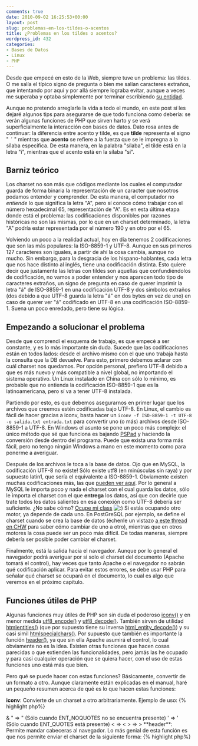 ```yaml
---
comments: true
date: 2010-09-02 16:25:53+00:00
layout: post
slug: problemas-en-los-tildes-o-acentos
title: ¿Problemas en los tildes o acentos?
wordpress_id: 432
categories:
- Bases de Datos
- Linux
- PHP
---
```


Desde que empecé en esto de la Web, siempre tuve un problema: las  tildes. O me salía el típico signo de pregunta o bien me salían  caracteres extraños, que intentando por aquí y por allá siempre lograba  evitar, aunque a veces me superaba y optaba simplemente por terminar  escribiendo [su entidad](http://www.w3schools.com/tags/ref_entities.asp).

Aunque no pretendo arreglarle la vida a todo el mundo, en este post  sí les dejaré algunos tips para asegurarse de que todo funciona como  debería: se verán algunas funciones de PHP que sirven harto y se verá  superficialmente la interacción con bases de datos.
Dato rosa antes de continuar: la diferencia entre acento y tilde, es que **tilde** representa el signo " `´` " mientras que **acento** se refiere a la fuerza que se le impregna a la sílaba específica. De esta manera, en la  palabra "sílaba", el tilde está en la letra "i", mientras que el acento  está en la sílaba "sí".
<!-- more -->


## Barniz teórico


Los charset no son más que códigos mediante los cuales el computador guarda de forma binaria la representación de un caracter que nosotros  podamos entender y comprender.
De esta manera, el computador no _entiende_ lo que significa la letra "A", pero sí conoce cómo trabajar con el número hexadecimal 65, representación de "A".
Es en esta última etapa donde está el problema: las codificaciones  disponibles por razones históricas no son las mismas, por lo que en un  charset determinado, la letra "A" podría estar representada por el  número 190 y en otro por el 65.

Volviendo un poco a la realidad actual, hoy en día tenemos 2 codificaciones que son las más populares: la ISO-8859-1 y UTF-8. Aunque  en sus primeros 127 caracteres son iguales, a partir de ahí la cosa cambia, aunque no mucho.
Sin embargo, para la desgracia de los hispano-hablantes, cada letra que nos hace distinto al inglés, tiene una codificación distinta. Esto  quiere decir que justamente las letras con tildes son aquellas que  confundiéndolos de codificación, no vamos a poder entender y nos  aparecen todo tipo de caracteres extraños, un signo de pregunta en caso  de querer imprimir la letra "á" de ISO-8859-1 en una codificación UTF-8 y dos símbolos extraños (dos debido a que UTF-8 guarda la letra "á" en  dos bytes en vez de uno) en caso de querer ver "á" codificado en UTF-8  en una codificación ISO-8859-1. Suena un poco enredado, pero tiene su  lógica.


## Empezando a solucionar el problema


Desde que comprendí el esquema de trabajo, es que empecé a ser  constante, y es lo más importante sin duda. Sucede que las  codificaciones están en todos lados: desde el archivo mismo con el que  uno trabaja hasta la consulta que la DB devuelve.
Para esto, primero debemos aclarar con cuál charset nos quedamos. Por  opción personal, prefiero UTF-8 debido a que es más nuevo y más compatible a nivel global, no importando el sistema operativo. Un Linux  instalado en China con sólo lo mínimo, es probable que no entienda la  codificación ISO-8859-1 que es la latinoamericana, pero sí va a tener UTF-8 instalada.

Partiendo por esto, es que debemos asegurarnos en primer lugar que los archivos que creemos estén codificadas bajo UTF-8. En Linux, el  cambio es fácil de hacer gracias a iconv, basta hacer un
`iconv -f ISO-8859-1 -t UTF-8 -o salida.txt entrada.txt`
para convertir uno (o más) archivos desde ISO-8859-1 a UTF-8. En Windows el asunto se pone un poco más complejo: el único método que sé que  funciona es bajando [PSPad](http://www.pspad.com/es/) y haciendo la conversión desde dentro del programa. Puede que exista una  forma más fácil, pero no tengo ningún Windows a mano en este momento como para ponerme a averiguar.

Después de los archivos le toca a la base de datos. Ojo que en MySQL, la codificación UTF-8 no existe! Sólo existe utf8 (en minúsculas sin  raya) y por supuesto latin1, que sería el equivalente a ISO-8859-1. Obviamente existen muchas codificaciones más, las que [pueden ver aquí](http://dev.mysql.com/doc/refman/5.1/en/charset-charsets.html).
Por lo general a MySQL le importa poco y nada el charset con el cual guarda los datos, sólo le importa el charset con el que **entrega** los datos, así que con decirle que trate todos los datos salientes en  esa conexión como UTF-8 debería ser suficiente. ¿No sabe cómo? [Ocupe mi class](http://www.phpclasses.org/package/5812-PHP-MySQL-database-access-wrapper-using-MySQLi.html) ![:)](../wp-includes/images/smilies/icon_smile.gif)
Si estás ocupando otro motor, ya depende de cada uno. En PostGreSQL por  ejemplo, se define el charset cuando se crea la base de datos (échenle  un vistazo [a este thread en CHW](http://www.chw.net/foro/bases-de-datos-f222/567361-miniguia-pasar-una-base-psql-de-sql_ascii-a-utf8.html) para saber cómo cambiar de uno a otro), mientras que en otros motores  la cosa puede ser un poco más difícil. De todas maneras, siempre debería  ser posible poder cambiar el charset.

Finalmente, está la salida hacia el navegador.
Aunque por lo general el navegador podrá averiguar por si solo el  charset del documento (Apache tomará el control), hay veces que tanto  Apache o el navegador no sabrán qué codificación aplicar. Para evitar  estos errores, se debe usar PHP para señalar qué charset se ocupará en  el documento, lo cual es algo que veremos en el próximo capítulo.


## Funciones útiles de PHP


Algunas funciones muy útiles de PHP son sin duda el poderoso [iconv()](http://www.php.net/manual/en/function.iconv.php) y en menor medida [utf8_encode()](http://www.php.net/manual/en/function.utf8-encode.php) y [utf8_decode()](http://www.php.net/manual/en/function.utf8-decode.php). También sirven de utilidad [htmlentities()](http://www.php.net/manual/en/function.htmlentities.php) (que por supuesto tiene su inversa [html_entity_decode()](http://www.php.net/manual/en/function.html-entity-decode.php)) y su casi simil [htmlspecialchars()](http://www.php.net/manual/en/function.htmlspecialchars.php). Por supuesto que también es importante la función [header()](http://www.php.net/manual/en/function.header.php), ya que sin ella Apache asumirá el control, lo cual obviamente no es la idea.
Existen otras funciones que hacen cosas parecidas o que extienden las  funcionalidades, pero jamás las he ocupado y para casi cualquier  operación que se quiera hacer, con el uso de estas funciones uno está  más que bien.

Pero qué se puede hacer con estas funciones? Básicamente, convertir de un formato a otro.
Aunque claramente están explicadas en el manual, haré un pequeño resumen acerca de qué es lo que hacen estas funciones:

**iconv**: Convierte de un charset a otro arbitrariamente. Ejemplo de uso:
{% highlight php%}
<?php
$cadena = iconv('ISO-8859-1','UTF-8//TRANSLIT','cádéñá cón tíldés');
{% endhighlight %}

El primer parámetro es origen, segundo destino y le agregué TRANSLIT para que de esta manera, se "traduzca" la letra que no se conoce lo  mejor posible. Esto podría llegar a pasar con algunos caracteres extraños.

**utf8_encode** y **utf8_decode**: Respectivamente, son sinónimos para:
{% highlight php%}
<?php
iconv('ISO-8859-1','UTF-8//TRANSLIT','cádéñá cón tíldés');
iconv('UTF-8','ISO-8859-1//TRANSLIT','cádéñá cón tíldés');
{% endhighlight %}

**htmlentities**: Convierte todos los caracteres que  tienen alguna equivalencia en entidad a su respectiva entidad. Sugiero  leer la documentación oficial ya que es bien powa esta función.

**html_entity_decode**: Lo mismo que la anterior, pero al revés.

**htmlspecialchars**: Lo mismo que htmlentities pero sólo se aplica a los siguientes caracteres:
& => &amp;
" => &quot; (Sólo cuando ENT_NOQUOTES no se encuentra presente)
' => &#039; (Sólo cuando ENT_QUOTES está presente)
< => &lt;
> => &gt;

**header**: Permite mandar cabeceras al navegador. Lo  más genial de esta función es que nos permite enviar el charset de la  siguiente forma:
{% highlight php%}
<?php
define('CHARSET','UTF-8');
header('Content-type: text/html; charset='.CHARSET);
{% endhighlight %}



## Conclusiones


Para trabajar de una buena manera, recomiendo en muy resumidas cuentas:



Crea todos tus archivos bajo la codificación UTF-8
Mantén la base de datos (y por supuesto las tablas en el caso de MySQL) bajo la codificación UTF-8
Siempre señala en tu cabecera la codificación que irá a ocupar la página.

Espero que les haya servido el post. Intenté hacerlo lo más corto posible sin caer en hacerlo demasiado complicado.
